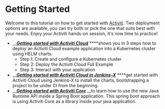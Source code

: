 # Getting Started

Welcome to this tutorial on how to get started with [Activiti](../). Two deployment options are available, you can try both or pick the one that suits best with your needs. Enjoy your Activiti hands-on session, it's now time to practice!

* \_\_[_**Getting started with Activiti Cloud**_](getting-started-activiti-cloud/) ****shows you in 3 steps how to deploy an Activiti Cloud example application into a Kubernetes cluster using HELM charts. 
  * Step 1: Create and configure a Kubernetes cluster
  * Step 2: Deploy the Activiti Cloud Full Example
  * Step 3: Interact with your application
* \_\_[_**Getting started with Activiti Cloud in Jenkins-X**_](getting-started-activiti-cloud-jx/) ****get started with Activiti Cloud using Jenkins-X to install the charts, bootstrapping a project to be under CI from the beginning. 
* \_\_[_**Getting started with Activiti Core**_](getting-started-activiti-core.md) __to learn how to use the new Java Runtime API inside a Spring Boot application. This spring boot approach is using Activiti Core as a library inside your java application.



